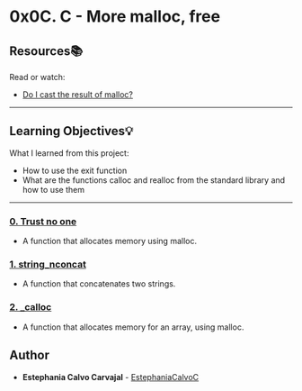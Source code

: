 # 0x0C. C - More malloc, free

## Resources:books:
Read or watch:
* [Do I cast the result of malloc?](https://intranet.hbtn.io/rltoken/xRakq81EUvl-3QG_3QUC8A)

---
## Learning Objectives:bulb:
What I learned from this project:

* How to use the exit function
* What are the functions calloc and realloc from the standard library and how to use them

---

### [0. Trust no one](./0-malloc_checked.c)
* A function that allocates memory using malloc.


### [1. string_nconcat](./1-string_nconcat.c)
* A function that concatenates two strings.


### [2. _calloc](./2-calloc.c)
* A function that allocates memory for an array, using malloc.

<!---
### [3. array_range](./3-array_range.c)
* Write a function that creates an array of integers.

---
-->
## Author
* **Estephania Calvo Carvajal** - [EstephaniaCalvoC](https://github.com/EstephaniaCalvoC)